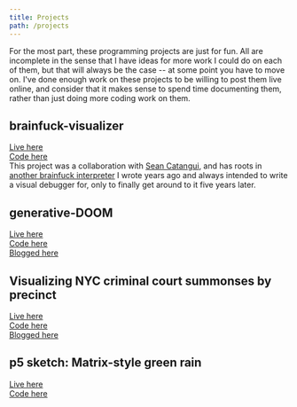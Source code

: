 ```yaml
---
title: Projects
path: /projects
---
```

For the most part, these programming projects are just for fun.
All are incomplete in the sense that I have ideas for more work I could do on each of them, but that will always be the case -- at some point you have to move on.
I've done enough work on these projects to be willing to post them live online, and consider that it makes sense to spend time documenting them, rather than just doing more coding work on them.

## brainfuck-visualizer
[Live here](https://brainf--k-visualizer.glitch.me/)  
[Code here](https://glitch.com/edit/#!/brainf--k-visualizer)  
This project was a collaboration with [Sean Catangui](https://catangui.com/), and has roots in [another brainfuck interpreter](https://github.com/nabilhassein/yahbfs) I wrote years ago and always intended to write a visual debugger for, only to finally get around to it five years later.

## generative-DOOM
[Live here](https://nabilhassein.github.io/generative-DOOM)  
[Code here](https://github.com/nabilhassein/generative-DOOM)  
[Blogged here](/blog/generative-DOOM/)  

## Visualizing NYC criminal court summonses by precinct
[Live here](https://nabilhassein.github.io/nyc-summons-precinct-visualization)  
[Code here](https://github.com/nabilhassein/nyc-summons-precinct-visualization)  
[Blogged here](/blog/visualizing-nyc-summonses/)  

## p5 sketch: Matrix-style green rain
[Live here](https://nabilhassein.github.io/p5-sketches)  
[Code here](https://github.com/nabilhassein/p5-sketches)  

